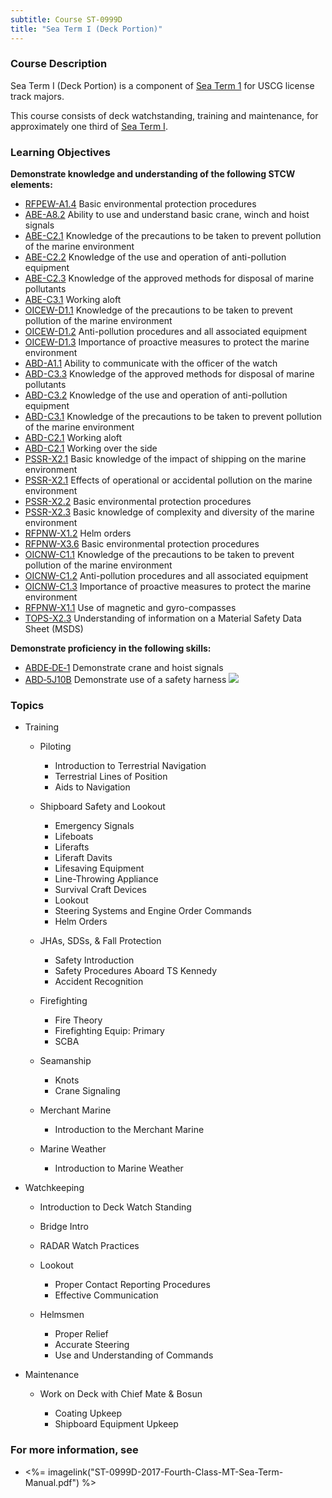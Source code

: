 ```yaml
---
subtitle: Course ST-0999D
title: "Sea Term I (Deck Portion)"
---
```


### Course Description

Sea Term I (Deck Portion) is a component of  [Sea Term 1](st-0999)  for USCG license track majors.

This course consists of deck watchstanding, training and maintenance, for approximately one third of [Sea Term I](ST-0999).


### Learning Objectives

**Demonstrate knowledge and understanding of the following STCW elements:**

* [RFPEW-A1.4]({{site.baseurl}}/tables/34.html#RFPEW-A1.4) Basic environmental protection procedures
* [ABE-A8.2]({{site.baseurl}}/tables/35.html#ABE-A8.2) Ability to use and understand basic crane, winch and hoist signals
* [ABE-C2.1]({{site.baseurl}}/tables/35.html#ABE-C2.1) Knowledge of the precautions to be taken to prevent pollution of the marine environment
* [ABE-C2.2]({{site.baseurl}}/tables/35.html#ABE-C2.2) Knowledge of the use and operation of anti-pollution equipment
* [ABE-C2.3]({{site.baseurl}}/tables/35.html#ABE-C2.3) Knowledge of the approved methods for disposal of marine pollutants
* [ABE-C3.1]({{site.baseurl}}/tables/35.html#ABE-C3.1) Working aloft
* [OICEW-D1.1]({{site.baseurl}}/tables/31.html#OICEW-D1.1) Knowledge of the precautions to be taken to prevent pollution of the marine environment
* [OICEW-D1.2]({{site.baseurl}}/tables/31.html#OICEW-D1.2) Anti-pollution procedures and all associated equipment
* [OICEW-D1.3]({{site.baseurl}}/tables/31.html#OICEW-D1.3) Importance of proactive measures to protect the marine environment
* [ABD-A1.1]({{site.baseurl}}/tables/25.html#ABD-A1.1) Ability to communicate with the officer of the watch 
* [ABD-C3.3]({{site.baseurl}}/tables/25.html#ABD-C3.3) Knowledge of the approved methods for disposal of marine pollutants
* [ABD-C3.2]({{site.baseurl}}/tables/25.html#ABD-C3.2) Knowledge of the use and operation of anti-pollution equipment
* [ABD-C3.1]({{site.baseurl}}/tables/25.html#ABD-C3.1) Knowledge of the precautions to be taken to prevent pollution of the marine environment
* [ABD-C2.1]({{site.baseurl}}/tables/25.html#ABD-C2.1) Working aloft
* [ABD-C2.1]({{site.baseurl}}/tables/25.html#ABD-C2.1) Working over the side
* [PSSR-X2.1]({{site.baseurl}}/tables/614.html#PSSR-X2.1) Basic knowledge of the impact of shipping on the marine environment 
* [PSSR-X2.1]({{site.baseurl}}/tables/614.html#PSSR-X2.1) Effects of operational or accidental pollution on the marine environment
* [PSSR-X2.2]({{site.baseurl}}/tables/614.html#PSSR-X2.2) Basic environmental protection procedures
* [PSSR-X2.3]({{site.baseurl}}/tables/614.html#PSSR-X2.3) Basic knowledge of complexity and diversity of the marine environment
* [RFPNW-X1.2]({{site.baseurl}}/tables/24.html#RFPNW-X1.2) Helm orders
* [RFPNW-X3.6]({{site.baseurl}}/tables/24.html#RFPNW-X3.6) Basic environmental protection procedures
* [OICNW-C1.1]({{site.baseurl}}/tables/21.html#OICNW-C1.1) Knowledge of the precautions to be taken to prevent pollution of the marine environment
* [OICNW-C1.2]({{site.baseurl}}/tables/21.html#OICNW-C1.2) Anti-pollution procedures and all associated equipment
* [OICNW-C1.3]({{site.baseurl}}/tables/21.html#OICNW-C1.3) Importance of proactive measures to protect the marine environment
* [RFPNW-X1.1]({{site.baseurl}}/tables/24.html#RFPNW-X1.1) Use of magnetic and gyro-compasses
* [TOPS-X2.3]({{site.baseurl}}/tables/5111.html#TOPS-X2.3) Understanding of information on a Material Safety Data Sheet (MSDS)

**Demonstrate proficiency in the following skills:**

* [ABDE‑DE‑1](ABDE-DE-1) Demonstrate crane and hoist signals
* [ABD‑5J10B](ABD-5J10B) Demonstrate use of a safety harness ![]({{site.baseurl}}/assets/images/new.jpg)

### Topics

* Training

	* Piloting

		* Introduction to Terrestrial Navigation
		* Terrestrial Lines of Position
		* Aids to Navigation

	* Shipboard Safety and Lookout

		* Emergency Signals
		* Lifeboats
		* Liferafts
		* Liferaft Davits
		* Lifesaving Equipment
		* Line-Throwing Appliance
		* Survival Craft Devices
		* Lookout
		* Steering Systems and Engine Order Commands
		* Helm Orders

	* JHAs, SDSs, & Fall Protection

		* Safety Introduction
		* Safety Procedures Aboard TS Kennedy
		* Accident Recognition

	* Firefighting

		* Fire Theory
		* Firefighting Equip: Primary
		* SCBA

	* Seamanship

		* Knots
		* Crane Signaling

	* Merchant Marine

		* Introduction to the Merchant Marine

	* Marine Weather

		* Introduction to Marine Weather

* Watchkeeping

	* Introduction to Deck Watch Standing
	* Bridge Intro
	* RADAR Watch Practices

	* Lookout

		* Proper Contact Reporting Procedures
		* Effective Communication

	* Helmsmen

		* Proper Relief
		* Accurate Steering
		* Use and Understanding of Commands

* Maintenance

	* Work on Deck with Chief Mate & Bosun

		* Coating Upkeep
		* Shipboard Equipment Upkeep


### For more information, see 

* <%= imagelink("ST-0999D-2017-Fourth-Class-MT-Sea-Term-Manual.pdf") %> 



